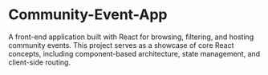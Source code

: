 # Community-Event-App
A front-end application built with React for browsing, filtering, and hosting community events. This project serves as a showcase of core React concepts, including component-based architecture, state management, and client-side routing.
